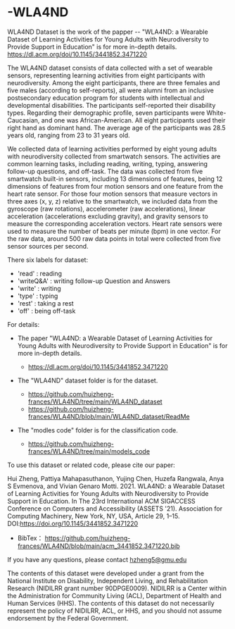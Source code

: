 # -WLA4ND

WLA4ND Dataset is the work of the papper -- "WLA4ND: a Wearable Dataset of Learning Activities for Young Adults with Neurodiversity to Provide Support in Education" is for more in-depth details.
  https://dl.acm.org/doi/10.1145/3441852.3471220


The WLA4ND dataset consists of data collected with a set of wearable sensors, representing learning activities from eight participants with neurodiversity. Among the eight participants, there are three females and five males (according to self-reports), all were alumni from an inclusive postsecondary education program for students with intellectual and developmental disabilities. The participants self-reported their disability types. Regarding their demographic profile, seven participants were White-Caucasian, and one was African-American. All eight participants used their right hand as dominant hand. The average age of the participants was 28.5 years old, ranging from 23 to 31 years old. 

We collected data of learning activities performed by eight young adults with neurodiversity collected from smartwatch sensors. The activities are common learning tasks, including reading, writing, typing, answering follow-up questions, and off-task. The data was collected from five smartwatch built-in sensors, including 13 dimensions of features, being 12 dimensions of features from four motion sensors and one feature from the heart rate sensor. For those four motion sensors that measure vectors in three axes (x, y, z) relative to the smartwatch, we included data from the gyroscope (raw rotations), accelerometer (raw accelerations), linear acceleration (accelerations excluding gravity), and gravity sensors to measure the corresponding acceleration vectors. Heart rate sensors were used to measure the number of beats per minute (bpm) in one vector. For the raw data, around 500 raw data points in total were collected from five sensor sources per second. 

There six labels for dataset:
- 'read'  : reading
- 'writeQ&A'  : writing follow-up Question and Answers
- 'write' : writing
- 'type'  : typing
- 'rest'  : taking a rest
- 'off'   : being off-task


For details:
- The paper "WLA4ND: a Wearable Dataset of Learning Activities for Young Adults with Neurodiversity to Provide Support in Education" is for more in-depth details.
  - https://dl.acm.org/doi/10.1145/3441852.3471220

- The "WLA4ND" dataset folder is for the  dataset.  
  - https://github.com/huizheng-frances/WLA4ND/tree/main/WLA4ND_dataset
  - https://github.com/huizheng-frances/WLA4ND/blob/main/WLA4ND_dataset/ReadMe

- The "modles code" folder is for the classification code. 
  -   https://github.com/huizheng-frances/WLA4ND/tree/main/models_code


To use this dataset or related code, please cite our paper:

Hui Zheng, Pattiya Mahapasuthanon, Yujing Chen, Huzefa Rangwala, Anya S Evmenova, and Vivian Genaro Motti. 2021. WLA4ND: a Wearable Dataset of Learning Activities for Young Adults with Neurodiversity to Provide Support in Education. In The 23rd International ACM SIGACCESS Conference on Computers and Accessibility (ASSETS '21). Association for Computing Machinery, New York, NY, USA, Article 29, 1–15. DOI:https://doi.org/10.1145/3441852.3471220
  - BibTex： https://github.com/huizheng-frances/WLA4ND/blob/main/acm_3441852.3471220.bib

If you have any questions, please contact hzheng5@gmu.edu

The contents of this dataset were developed under a grant from the National Institute on Disability, Independent Living, and Rehabilitation Research (NIDILRR grant number 90DPGE0009).  NIDILRR is a Center within the Administration for Community Living (ACL), Department of Health and Human Services (HHS).  The contents of this dataset do not necessarily represent the policy of NIDILRR, ACL, or HHS, and you should not assume endorsement by the Federal Government.
